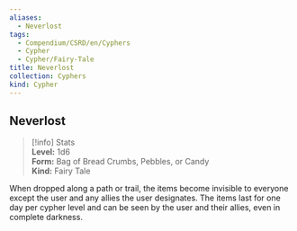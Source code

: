 ```yaml
---
aliases:
  - Neverlost
tags:
  - Compendium/CSRD/en/Cyphers
  - Cypher
  - Cypher/Fairy-Tale
title: Neverlost
collection: Cyphers
kind: Cypher
---
```

## Neverlost  
>[!info] Stats  
> **Level:** 1d6  
> **Form:** Bag of Bread Crumbs, Pebbles, or Candy  
> **Kind:** Fairy Tale
  
When dropped along a path or trail, the items become invisible to everyone except the user and any allies the user designates. The items last for one day per cypher level and can be seen by the user and their allies, even in complete darkness.